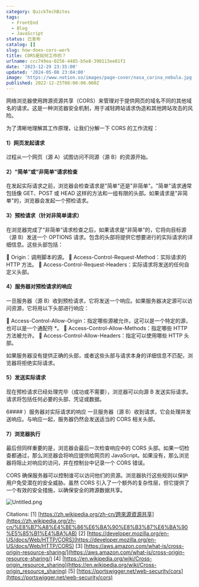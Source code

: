 ```yaml
---
category: QuickTechBites
tags:
  - FrontEnd
  - Blog
  - JavaScript
status: 已发布
catalog: []
slug: how-does-cors-work
title: CORS是如何工作的？
urlname: ccc749ea-0258-4485-b5e8-390113ee81f2
date: '2023-12-29 23:35:00'
updated: '2024-05-08 23:04:00'
image: 'https://www.notion.so/images/page-cover/nasa_carina_nebula.jpg'
published: 2022-12-25T08:00:00.000Z
---
```


网络浏览器使用跨源资源共享（CORS）来管理对于提供网页的域名不同的其他域名的请求。这是一种浏览器安全机制，用于减轻跨站请求伪造和其他跨站攻击的风险。


为了清晰地理解其工作原理，让我们分解一下 CORS 的工作流程：


#### 1）网页发起请求
过程从一个网页（源 A）试图访问不同源（源 B）的资源开始。


#### 2）“简单”或“非简单”请求检查
在发起实际请求之前，浏览器会检查请求是"简单"还是"非简单"。"简单"请求通常包括像 GET、POST 或 HEAD 这样的方法和一组有限的头部。如果请求是"非简单"的，浏览器会发起一个预检请求。


#### 3）预检请求（针对非简单请求）
在浏览器完成了“非简单”请求检查之后，如果请求是“非简单”的，它将向目标源（源 B）发送一个 OPTIONS 请求。包含的头部将提供它想要进行的实际请求的详细信息。这些头部包括：


🔸 Origin：调用脚本的源。
🔸 Access-Control-Request-Method：实际请求的 HTTP 方法。
🔸 Access-Control-Request-Headers：实际请求将发送的任何自定义头部。


#### 4）服务器对预检请求的响应
一旦服务器（源 B）收到预检请求，它将发送一个响应。如果服务器决定源可以访问资源，它将用以下头部进行响应：


🔹 Access-Control-Allow-Origin：指定哪些源被允许。这可以是一个特定的源，也可以是一个通配符 *。
🔹 Access-Control-Allow-Methods：指定哪些 HTTP 方法被允许。
🔹 Access-Control-Allow-Headers：指定可以使用哪些 HTTP 头部。


如果服务器没有提供正确的头部，或者这些头部与请求本身的详细信息不匹配，浏览器将拒绝实际请求。


#### 5）发送实际请求
现在预检请求已经处理完毕（成功或不需要），浏览器可以向源 B 发送实际请求。请求将包括任何必要的头部、凭证或数据。


6#### ）服务器对实际请求的响应
一旦服务器（源 B）收到请求，它会处理并发送响应。与响应一起，服务器仍然会发送适当的 CORS 相关头部。


#### 7）浏览器执行
最后但同样重要的是，浏览器会最后一次检查响应中的 CORS 头部。如果一切检查都通过，那么浏览器会将响应提供给网页的 JavaScript。如果没有，那么浏览器将阻止对响应的访问，并在控制台中记录一个 CORS 错误。


CORS 确保服务器可以控制谁可以访问他们的资源。浏览器执行这些规则以保护用户免受潜在的安全威胁。虽然 CORS 引入了一个额外的复杂性层，但它提供了一个有效的安全措施，以确保安全的跨源数据共享。


![Untitled.png](https://prod-files-secure.s3.us-west-2.amazonaws.com/5d24fe63-e567-4804-86f9-9fdc62e13082/b3deb140-f22b-4520-bcee-759301567801/Untitled.png?X-Amz-Algorithm=AWS4-HMAC-SHA256&X-Amz-Content-Sha256=UNSIGNED-PAYLOAD&X-Amz-Credential=ASIAZI2LB4664SM3VJF7%2F20250416%2Fus-west-2%2Fs3%2Faws4_request&X-Amz-Date=20250416T213611Z&X-Amz-Expires=3600&X-Amz-Security-Token=IQoJb3JpZ2luX2VjEMb%2F%2F%2F%2F%2F%2F%2F%2F%2F%2FwEaCXVzLXdlc3QtMiJGMEQCIBUN2QPUR4g4u2c2v2gkMzSJ0MkaSypSQnmf%2BaZDFcyjAiBOXhDvDq0r56sn1ce7wh3ixoIvn1qPAInKT4VmED2f8Sr%2FAwhPEAAaDDYzNzQyMzE4MzgwNSIM7kqTywp2klCNpSCJKtwDBQyFdTRq0nlUYj%2FONMP0W97BzfiY99vn2%2BQ%2BScKsLutaAO7h9%2BhAa7przWzsyKkREDsHHarjrDKeFwoPNk7tJy3QUD2H4vYyoQIVRzgtGYgxxq5MeP1gkUi6is%2FbugARc45raSkAWP3i4jW7u5%2B3cUqlo%2B0e7fnyKpFgEa72dUUtIU5Q1%2BRvKPamOeTdWWLRxhMghr%2FeiWxX%2BIfoacBl1lIUt44MvYm%2BzgZh%2BLV5qXdZbv9iJwHFedueXChR0PWZHBS%2BUNfQuttZzv4SmsgWO11yDSbMAu7LoauWlspXceZvVwUVjBsAjvr%2FqE5pcwlX6SlDBZIF%2F%2FJYD3eyGRf0PoigQ50IReZKQlgTJEd33kAem3TblhS4i06cYSwUx%2BP%2FWCFW6VKC2wjflw8aRuupVb%2BHeaaphgUGSCaZUBQ2nEeG6rDW41JCEp9eWQHSl3YtkGlqlJWg3Pf9mz0oC7y88g5GVXTSIfqqL6mm4aqdI5OWHyR6qkCEH2CI9XI%2BbBYz72T98PQ%2BLSCIIhp4HlvN9sEg%2FOwMoZaOPseEHLRNhgydb8bb4PaHq%2BdmiGx2MWpty7y4CP5Y8YHLIpVHC5d3bpetBMv6Sm%2FOvCzGYpOXehmXbk1Ru26GePAtXyAwl8SAwAY6pgHo5oIinRISkWwoSAozFl7T64TOR1%2FLAvSjs6Urvcghpyo3rqvn7%2FeSodVtrS%2BVBvwfoKOSlTdLc5nSAnqgWpiwQjk68FGTsed80uciYdydzEQMET4Y81%2BS7xVb8zHK8%2BkAsBN478QaPgaD5ISU9L55XBpeOIo7OO%2FrzjIi40bqFM22F89Obu%2FSkHsLKzqSDsmiG7tKKKzOB15jEWgvtiYmC%2BbelxQO&X-Amz-Signature=c122ca359d4c2563b43c993cacfd00f9a87d0c3e4b6053b115cfff2aa88eacae&X-Amz-SignedHeaders=host&x-id=GetObject)


Citations:
[1] [https://zh.wikipedia.org/zh-cn/跨來源資源共享](https://zh.wikipedia.org/zh-cn/%E8%B7%A8%E4%BE%86%E6%BA%90%E8%B3%87%E6%BA%90%E5%85%B1%E4%BA%AB)
[2] [https://developer.mozilla.org/en-US/docs/Web/HTTP/CORS](https://developer.mozilla.org/en-US/docs/Web/HTTP/CORS)
[3] [https://aws.amazon.com/what-is/cross-origin-resource-sharing/](https://aws.amazon.com/what-is/cross-origin-resource-sharing/)
[4] [https://en.wikipedia.org/wiki/Cross-origin_resource_sharing](https://en.wikipedia.org/wiki/Cross-origin_resource_sharing)
[5] [https://portswigger.net/web-security/cors](https://portswigger.net/web-security/cors)

